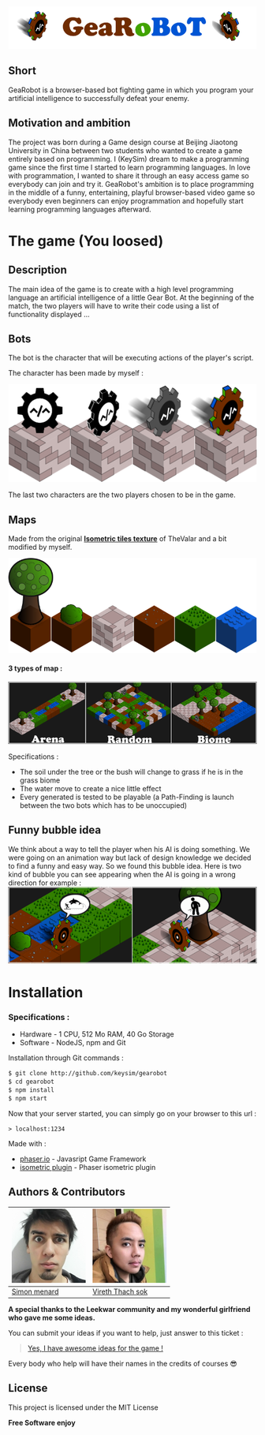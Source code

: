 ![Image of the bots](https://raw.githubusercontent.com/keysim/gearobot/master/doc/img/title.png)
## Short
GeaRobot is a browser-based bot fighting game in which you program your artificial intelligence to successfully defeat your enemy.

## Motivation and ambition
The project was born during a Game design course at Beijing Jiaotong University in China between two students who wanted to create a game entirely based on programming. I (KeySim) dream to make a programming game since the first time I started to learn programming languages. In love with programmation, I wanted to share it through an easy access game so everybody can join and try it.
GeaRobot's ambition is to place programming in the middle of a funny, entertaining, playful browser-based video game so everybody even beginners can enjoy programmation and hopefully start learning programming languages afterward.


# The game (You loosed)

## Description
The main idea of the game is to create with a high level programming language an artificial intelligence of a little Gear Bot. 
At the beginning of the match, the two players will have to write their code using a list of functionality displayed ...

## Bots
The bot is the character that will be executing actions of the player's script.

The character has been made by myself :

![Image of the bots](https://raw.githubusercontent.com/keysim/gearobot/master/doc/img/botDesign.png)

The last two characters are the two players chosen to be in the game.

## Maps
Made from the original [**Isometric tiles texture**](http://opengameart.org/content/isometric-tileset) of TheValar and a bit modified by myself.

![Image of the tiles](https://raw.githubusercontent.com/keysim/gearobot/master/doc/img/mapTiles.png)

#### 3 types of map :

![Image of the maps](https://raw.githubusercontent.com/keysim/gearobot/master/doc/img/maps.png)

Specifications :
* The soil under the tree or the bush will change to grass if he is in the grass biome
* The water move to create a nice little effect
* Every generated is tested to be playable (a Path-Finding is launch between the two bots which has to be unoccupied)

## Funny bubble idea
We think about a way to tell the player when his AI is doing something. We were going on an animation way but lack of design knowledge we decided to find a funny and easy way. So we found this bubble idea. 
Here is two kind of bubble you can see appearing when the AI is going in a wrong direction for example :
![Image of the bubbles](https://raw.githubusercontent.com/keysim/gearobot/master/doc/img/bubbles.png)

# Installation

### Specifications :
- Hardware - 1 CPU, 512 Mo RAM, 40 Go Storage
- Software - NodeJS, npm and Git

Installation through Git commands :
```bash
$ git clone http://github.com/keysim/gearobot
$ cd gearobot
$ npm install
$ npm start
```
Now that your server started, you can simply go on your browser to this url :
```
> localhost:1234
```

Made with :
* [phaser.io](http://phaser.io) - Javasript Game Framework
* [isometric plugin](http://rotates.org/phaser/iso) - Phaser isometric plugin


## Authors & Contributors
[![Keysim](https://raw.githubusercontent.com/keysim/gearobot/master/doc/img/keysim.png)](http://keysim.fr) | [![Vireth](https://raw.githubusercontent.com/keysim/gearobot/master/doc/img/vireth.png)](http://vireth.com)
---|---
[Simon menard](keysim.fr) | [Vireth Thach sok](vireth.com)

**A special thanks to the Leekwar community and my wonderful girlfriend who gave me some ideas.**

You can submit your ideas if you want to help, just answer to this ticket :

>[Yes, I have awesome ideas for the game !](https://github.com/keysim/gearobot/issues/1)

Every body who help will have their names in the credits of courses :sunglasses:


License
----

This project is licensed under the MIT License

**Free Software enjoy**